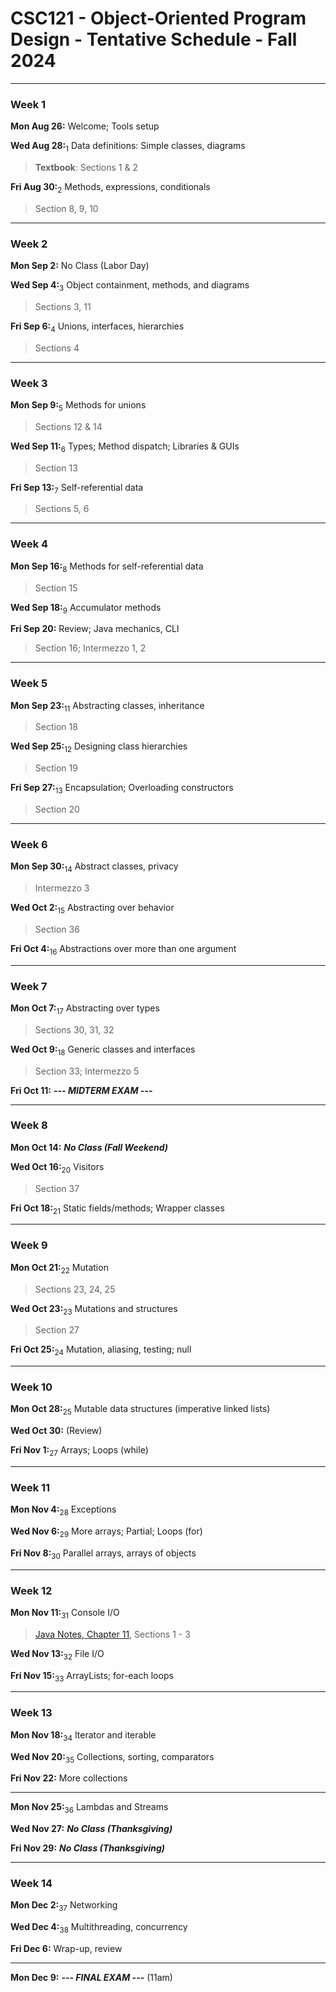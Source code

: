 
# CSC121 - Object-Oriented Program Design - Tentative Schedule - Fall 2024

---
### Week 1
**Mon Aug 26:** Welcome; Tools setup

**Wed Aug 28:**<sub>1</sub> Data definitions: Simple classes, diagrams
> **Textbook**: Sections 1 & 2

**Fri Aug 30:**<sub>2</sub> Methods, expressions, conditionals
> Section 8, 9, 10

---
### Week 2
**Mon Sep 2:** No Class (Labor Day)

**Wed Sep 4:**<sub>3</sub> Object containment, methods, and diagrams
> Sections 3, 11

**Fri Sep 6:**<sub>4</sub> Unions, interfaces, hierarchies
> Sections 4

---
### Week 3
**Mon Sep 9:**<sub>5</sub> Methods for unions
> Sections 12 & 14

**Wed Sep 11:**<sub>6</sub> Types; Method dispatch; Libraries & GUIs
> Section 13

**Fri Sep 13:**<sub>7</sub> Self-referential data
> Sections 5, 6

---
### Week 4
**Mon Sep 16:**<sub>8</sub> Methods for self-referential data 
> Section 15

**Wed Sep 18:**<sub>9</sub> Accumulator methods

**Fri Sep 20:** Review; Java mechanics, CLI
> Section 16; Intermezzo 1, 2

---
### Week 5
**Mon Sep 23:**<sub>11</sub> Abstracting classes, inheritance
> Section 18

**Wed Sep 25:**<sub>12</sub> Designing class hierarchies
> Section 19

**Fri Sep 27:**<sub>13</sub>  Encapsulation; Overloading constructors
> Section 20

---
### Week 6
**Mon Sep 30:**<sub>14</sub> Abstract classes, privacy
> Intermezzo 3

**Wed Oct 2:**<sub>15</sub> Abstracting over behavior
> Section 36

**Fri Oct 4:**<sub>16</sub> Abstractions over more than one argument

---
### Week 7
**Mon Oct 7:**<sub>17</sub> Abstracting over types
> Sections 30, 31, 32

**Wed Oct 9:**<sub>18</sub> Generic classes and interfaces
> Section 33; Intermezzo 5

**Fri Oct 11:**  ***--- MIDTERM EXAM ---***

---
### Week 8
**Mon Oct 14:** ***No Class (Fall Weekend)***

**Wed Oct 16:**<sub>20</sub> Visitors
> Section 37

**Fri Oct 18:**<sub>21</sub> Static fields/methods; Wrapper classes

---
### Week 9
**Mon Oct 21:**<sub>22</sub> Mutation
> Sections 23, 24, 25

**Wed Oct 23:**<sub>23</sub> Mutations and structures
> Section 27

**Fri Oct 25:**<sub>24</sub> Mutation, aliasing, testing; null

---
### Week 10
**Mon Oct 28:**<sub>25</sub> Mutable data structures (imperative linked lists)

**Wed Oct 30:** (Review)

**Fri Nov 1:**<sub>27</sub> Arrays; Loops (while)

---
### Week 11
**Mon Nov 4:**<sub>28</sub> Exceptions

**Wed Nov 6:**<sub>29</sub> More arrays; Partial; Loops (for)

**Fri Nov 8:**<sub>30</sub> Parallel arrays, arrays of objects

---
### Week 12
**Mon Nov 11:**<sub>31</sub> Console I/O
> [Java Notes, Chapter 11](https://math.hws.edu/javanotes/c11/), Sections 1 - 3

**Wed Nov 13:**<sub>32</sub> File I/O

**Fri Nov 15:**<sub>33</sub> ArrayLists; for-each loops

---
### Week 13
**Mon Nov 18:**<sub>34</sub> Iterator and iterable

**Wed Nov 20:**<sub>35</sub> Collections, sorting, comparators

**Fri Nov 22:** More collections

---
**Mon Nov 25:**<sub>36</sub> Lambdas and Streams

**Wed Nov 27:** ***No Class (Thanksgiving)***

**Fri Nov 29:** ***No Class (Thanksgiving)***

---
### Week 14
**Mon Dec 2:**<sub>37</sub> Networking

**Wed Dec 4:**<sub>38</sub> Multithreading, concurrency

**Fri Dec 6:** Wrap-up, review

---
**Mon Dec 9:**  ***--- FINAL EXAM ---*** (11am)





